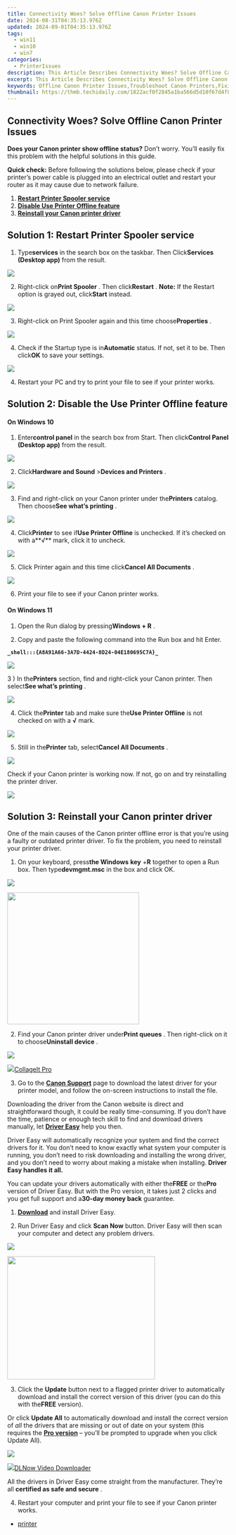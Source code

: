 ```yaml
---
title: Connectivity Woes? Solve Offline Canon Printer Issues
date: 2024-08-31T04:35:13.976Z
updated: 2024-09-01T04:35:13.976Z
tags:
  - win11
  - win10
  - win7
categories:
  - PrinterIssues
description: This Article Describes Connectivity Woes? Solve Offline Canon Printer Issues
excerpt: This Article Describes Connectivity Woes? Solve Offline Canon Printer Issues
keywords: Offline Canon Printer Issues,Troubleshoot Canon Printers,Fixing Print Errors,Solve Canon Printer Connectivity Problems,Resolving Offline Canon Printer,Canon Printer Support Tips,Enable Offline Mode in Canon Printer
thumbnail: https://thmb.techidaily.com/1822acf0f2845a1ba566d5d10f67d4f8ab3c535b7e8e01b07d6d8502cd97e896.jpg
---
```


## Connectivity Woes? Solve Offline Canon Printer Issues

**Does your Canon printer show offline status?** Don’t worry. You’ll easily fix this problem with the helpful solutions in this guide.

**Quick check:** Before following the solutions below, please check if your  printer’s power cable is plugged into an electrical outlet and restart your router as it may cause due to network failure.

1. **[Restart Printer Spooler service](#solution1)**
2. **[Disable Use Printer Offline feature](#solution2)**
3. **[Reinstall your Canon printer driver](#solution3)**

## Solution 1: Restart Printer Spooler service

 1) Type**services** in the search box on the taskbar. Then Click**Services** **(Desktop app)**  from the result.

![](https://images.drivereasy.com/wp-content/uploads/2023/10/win-11-open-services-app.jpg)

 2) Right-click on**Print Spooler** . Then click**Restart** . **Note:** If the Restart option is grayed out, click**Start** instead.

![](https://images.drivereasy.com/wp-content/uploads/2023/10/win-11-services-restart.jpg)

 3) Right-click on Print Spooler again and this time choose**Properties** .

![](https://images.drivereasy.com/wp-content/uploads/2017/08/print-spooler-properties-1.jpg)

 4) Check if the Startup type is in**Automatic** status. If not, set it to be. Then click**OK** to save your settings.

![](https://images.drivereasy.com/wp-content/uploads/2023/10/win-11-services-properties-2.jpg)

 4) Restart your PC and try to print your file to see if your printer works.

## Solution 2: Disable the Use Printer Offline feature

#### On Windows 10

 1) Enter**control panel** in the search box from Start. Then click**Control Panel (Desktop app)** from the result.

![](https://images.drivereasy.com/wp-content/uploads/2017/08/img_598154a852f36.png)

 2) Click**Hardware and Sound** \>**Devices and Printers** .

![](https://images.drivereasy.com/wp-content/uploads/2017/08/img_5981556632ee4.jpg)

 3) Find and right-click on your Canon printer under the**Printers** catalog. Then choose**See what’s printing** .

![](https://images.drivereasy.com/wp-content/uploads/2017/08/img_59816ecc61763.png)

 4) Click**Printer** to see if**Use Printer Offline** is unchecked. If it’s checked on with a**√** mark, click it to uncheck.

![](https://images.drivereasy.com/wp-content/uploads/2017/08/img_59816f74c7ba3.png)

 5) Click Printer again and this time click**Cancel All Documents** .

![](https://images.drivereasy.com/wp-content/uploads/2017/08/img_5981707ccc034.png)

6) Print your file to see if your Canon printer works.

#### On Windows 11

 1) Open the Run dialog by pressing**Windows + R** .

 2) Copy and paste the following command into the Run box and hit Enter.

**`_shell:::{A8A91A66-3A7D-4424-8D24-04E180695C7A}_`**

![](https://images.drivereasy.com/wp-content/uploads/2017/08/win-11-run-open-printer-setting.jpg)

 3 ) In the**Printers** section, find and right-click your Canon printer. Then select**See what’s printing** .

![](https://images.drivereasy.com/wp-content/uploads/2023/10/win-11-see-whats-printing.jpg)

 4) Click the**Printer** tab and make sure the**Use Printer Offline** is not checked on with a **√** mark.

![](https://images.drivereasy.com/wp-content/uploads/2017/08/win-11-use-printer-offline.jpg)

 5) Still in the**Printer** tab, select**Cancel All Documents** .

![](https://images.drivereasy.com/wp-content/uploads/2023/10/win-11-printer-cancel-documents.jpg)

 Check if your Canon printer is working now. If not, go on and try reinstalling the printer driver.

<!-- affiliate ads begin -->
<a href="https://shop.copernic.com/order/checkout.php?PRODS=41033091&QTY=1&AFFILIATE=108875&CART=1"><img src="https://secure.2checkout.com/images/merchant/8d30aa96e72440759f74bd2306c1fa3d/Copernic-2023-Affiliate-728x90-Advanced.png" border="0"></a>
<!-- affiliate ads end -->
## Solution 3: Reinstall your Canon printer driver

One of the main causes of the Canon printer offline error is that you’re using a faulty or outdated printer driver. To fix the problem, you need to reinstall your printer driver.

 1) On your keyboard, press**the Windows** **key** +**R** together to open a Run box. Then type**devmgmt.msc** in the box and click OK.

![](https://images.drivereasy.com/wp-content/uploads/2017/08/img_5981726ea530f.png)

<!-- affiliate ads begin -->
<a href="https://coinrule.sjv.io/c/5597632/1958374/18409" target="_top" id="1958374"><img src="//a.impactradius-go.com/display-ad/18409-1958374" border="0" alt="" width="300" height="300"/></a><img height="0" width="0" src="https://imp.pxf.io/i/5597632/1958374/18409" style="position:absolute;visibility:hidden;" border="0" />
<!-- affiliate ads end -->
 2) Find your Canon printer driver under**Print queues** . Then right-click on it to choose**Uninstall device** .

![](https://images.drivereasy.com/wp-content/uploads/2017/08/img_598173de12b56.png)

<!-- affiliate ads begin -->
<a href="https://secure.2checkout.com/order/checkout.php?PRODS=4530091&QTY=1&AFFILIATE=108875&CART=1"><img src="https://www.pearlmountainsoft.com/n_img/product/cit_win/banScrn.jpg" border="0">CollageIt Pro</a>
<!-- affiliate ads end -->
 3) Go to the **[Canon Support](https://www.usa.canon.com/internet/portal/us/home/support)**  page to download the latest driver for your printer model, and follow the on-screen instructions to install the file.

 Downloading the driver from the Canon website is direct and straightforward though, it could be really time-consuming. If you don’t have the time, patience or enough tech skill to find and download drivers manually, let **[Driver Easy](https://tools.techidaily.com/drivereasy/download/)**  help you then.

 Driver Easy will automatically recognize your system and find the correct drivers for it. You don’t need to know exactly what system your computer is running, you don’t need to risk downloading and installing the wrong driver, and you don’t need to worry about making a mistake when installing. **Driver Easy handles it all.**

 You can update your drivers automatically with either the**FREE** or the**Pro** version of Driver Easy. But with the Pro version, it takes just 2 clicks and you get full support and a**30-day money back** guarantee.

 1) **[Download](https://tools.techidaily.com/drivereasy/download/)**   and install Driver Easy.

 2) Run Driver Easy and click **Scan Now**   button. Driver Easy will then scan your computer and detect any problem drivers.

![](https://images.drivereasy.com/wp-content/uploads/2021/08/scannow.jpg)

<!-- affiliate ads begin -->
<a href="https://laganoo.pxf.io/c/5597632/1657397/16446" target="_top" id="1657397"><img src="//a.impactradius-go.com/display-ad/16446-1657397" border="0" alt="" width="336" height="280"/></a><img height="0" width="0" src="https://imp.pxf.io/i/5597632/1657397/16446" style="position:absolute;visibility:hidden;" border="0" />
<!-- affiliate ads end -->
3) Click the **Update**  button next to a flagged printer driver to automatically download and install the correct version of this driver (you can do this with the**FREE** version).

Or click **Update All**  to automatically download and install the correct version of _all_  the drivers that are missing or out of date on your system (this requires the **[Pro version](https://tools.techidaily.com/drivereasy/download/)**  – you’ll be prompted to upgrade when you click Update All).

![](https://images.drivereasy.com/wp-content/uploads/2021/08/update-all.jpg)

<!-- affiliate ads begin -->
<a href="https://secure.2checkout.com/order/checkout.php?PRODS=4712430&QTY=1&AFFILIATE=108875&CART=1"><img src="https://secure.avangate.com/images/merchant/c404a5adbf90e09631678b13b05d9d7a/products/dlnow_256.png" border="0">DLNow Video Downloader</a>
<!-- affiliate ads end -->
 All the drivers in Driver Easy come straight from the manufacturer. They’re all **certified as safe and secure** .

 4) Restart your computer and print your file to see if your Canon printer works.

* [printer](https://tools.techidaily.com/drivereasy/download/)

<ins class="adsbygoogle"
     style="display:block"
     data-ad-format="autorelaxed"
     data-ad-client="ca-pub-7571918770474297"
     data-ad-slot="1223367746"></ins>



<ins class="adsbygoogle"
     style="display:block"
     data-ad-client="ca-pub-7571918770474297"
     data-ad-slot="8358498916"
     data-ad-format="auto"
     data-full-width-responsive="true"></ins>






